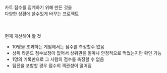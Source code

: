 카트 점수를 집계하기 위해 만든 것을<br>
다양한 상황에 쓸수있게 바꾸는 프로젝트<br>
<br>
<br>
<br>
현재 개선해야 할 것<br>

- 10명을 초과하는 게임에서는 점수를 측정할수 없음
- 상위 라운드 점수보정이 없어서 상위권을 얼마나 안정적으로 먹었는지만 확인 가능
- 1명의 기록만으로 그 사람의 점수를 측정할 수 없음
- 팀전을 포함할 경우 점수의 객관성이 떨어짐
